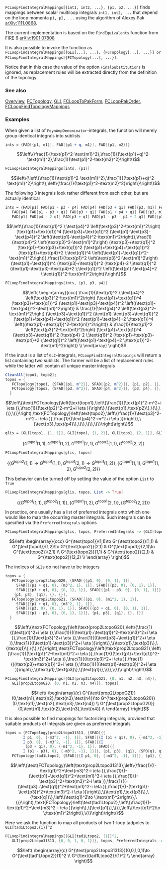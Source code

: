 `FCLoopFindIntegralMappings[{int1, int2, ...}, {p1, p2, ...}]` finds mappings between scalar multiloop integrals `int1, int2, ...` that depend on the loop momenta `p1, p2, ...` using the algorithm of Alexey Pak [arXiv:1111.0868](https://arxiv.org/abs/1111.0868).

The current implementation is based on the `FindEquivalents` function from FIRE 6 [arXiv:1901.07808](https://arxiv.org/abs/1901.07808)

It is also possible to invoke the function as `FCLoopFindIntegralMappings[{GLI[...], ...}, {FCTopology[...], ...}] or FCLoopFindIntegralMappings[{FCTopology[...], ...}]`.

Notice that in this case the value of the option `FinalSubstitutions` is ignored, as replacement rules will be extracted directly from the definition of the topology.

### See also

[Overview](Extra/FeynCalc.md), [FCTopology](FCTopology.md), [GLI](GLI.md), [FCLoopToPakForm](FCLoopToPakForm.md), [FCLoopPakOrder](FCLoopPakOrder.md), [FCLoopFindTopologyMappings](FCLoopFindTopologyMappings.md)

### Examples

When given a list of `FeynAmpDenominator`-integrals, the function will merely group identical integrals into sublists

```mathematica
ints = {FAD[{p1, m1}], FAD[{p1 + q, m1}], FAD[{p1, m2}]}
```

$$\left\{\frac{1}{\text{p1}^2-\text{m1}^2},\frac{1}{(\text{p1}+q)^2-\text{m1}^2},\frac{1}{\text{p1}^2-\text{m2}^2}\right\}$$

```mathematica
FCLoopFindIntegralMappings[ints, {p1}]
```

$$\left\{\left\{\frac{1}{\text{p1}^2-\text{m1}^2},\frac{1}{(\text{p1}+q)^2-\text{m1}^2}\right\},\left\{\frac{1}{\text{p1}^2-\text{m2}^2}\right\}\right\}$$

The following 3 integrals look rather different from each other, but are actually identical

```mathematica
ints = {FAD[p1] FAD[p1 - p3 - p4] FAD[p4] FAD[p3 + q1] FAD[{p3, m1}] FAD[{p1 - p4, m1}] FAD[{p1 + q1, 0}, {p1 + q1, 0}], 
   FAD[p4] FAD[p1 - p3 + q1] FAD[p3 + q1] FAD[p1 + p4 + q1] FAD[{p3, m1}] FAD[{p1 + q1, m1}] FAD[{p1 + p4 + 2 q1, 0}, {p1 + p4 + 2 q1, 0}], 
   FAD[p1] FAD[p4 - 2 q1] FAD[p3 + q1] FAD[p1 - p3 - p4 + 2 q1] FAD[{p3, m1}] FAD[{p1 - p4 + 2 q1, m1}] FAD[{p1 + q1, 0}, {p1 + q1, 0}]}
```

$$\left\{\frac{1}{\text{p1}^2 \;\text{p4}^2 \left(\text{p3}^2-\text{m1}^2\right) (\text{p1}+\text{q1})^4 (\text{p3}+\text{q1})^2 (\text{p1}-\text{p3}-\text{p4})^2 \left((\text{p1}-\text{p4})^2-\text{m1}^2\right)},\frac{1}{\text{p4}^2 \left(\text{p3}^2-\text{m1}^2\right) (\text{p3}+\text{q1})^2 (\text{p1}-\text{p3}+\text{q1})^2 (\text{p1}+\text{p4}+\text{q1})^2 (\text{p1}+\text{p4}+2 \;\text{q1})^4 \left((\text{p1}+\text{q1})^2-\text{m1}^2\right)},\frac{1}{\text{p1}^2 \left(\text{p3}^2-\text{m1}^2\right) (\text{p1}+\text{q1})^4 (\text{p3}+\text{q1})^2 (\text{p4}-2 \;\text{q1})^2 (\text{p1}-\text{p3}-\text{p4}+2 \;\text{q1})^2 \left((\text{p1}-\text{p4}+2 \;\text{q1})^2-\text{m1}^2\right)}\right\}$$

```mathematica
FCLoopFindIntegralMappings[ints, {p1, p3, p4}]
```

$$\left(
\begin{array}{ccc}
 \frac{1}{\text{p1}^2 \;\text{p4}^2 \left(\text{p3}^2-\text{m1}^2\right) (\text{p1}+\text{q1})^4 (\text{p3}+\text{q1})^2 (\text{p1}-\text{p3}-\text{p4})^2 \left((\text{p1}-\text{p4})^2-\text{m1}^2\right)} & \frac{1}{\text{p4}^2 \left(\text{p3}^2-\text{m1}^2\right) (\text{p3}+\text{q1})^2 (\text{p1}-\text{p3}+\text{q1})^2 (\text{p1}+\text{p4}+\text{q1})^2 (\text{p1}+\text{p4}+2 \;\text{q1})^4 \left((\text{p1}+\text{q1})^2-\text{m1}^2\right)} & \frac{1}{\text{p1}^2 \left(\text{p3}^2-\text{m1}^2\right) (\text{p1}+\text{q1})^4 (\text{p3}+\text{q1})^2 (\text{p4}-2 \;\text{q1})^2 (\text{p1}-\text{p3}-\text{p4}+2 \;\text{q1})^2 \left((\text{p1}-\text{p4}+2 \;\text{q1})^2-\text{m1}^2\right)} \\
\end{array}
\right)$$

If the input is a list of `GLI`-integrals, `FCLoopFindIntegralMappings` will return a list containing two sublists. The former will be a list of replacement rules while the latter will contain all unique master integrals

```mathematica
ClearAll[topo1, topo2];
topos = {
   FCTopology[topo1, {SFAD[{p1, m^2}], SFAD[{p2, m^2}]}, {p1, p2}, {}, {}, {}], 
   FCTopology[topo2, {SFAD[{p3, m^2}], SFAD[{p4, m^2}]}, {p3, p4}, {}, {}, {}] 
  }
```

$$\left\{\text{FCTopology}\left(\text{topo1},\left\{\frac{1}{(\text{p1}^2-m^2+i \eta )},\frac{1}{(\text{p2}^2-m^2+i \eta )}\right\},\{\text{p1},\text{p2}\},\{\},\{\},\{\}\right),\text{FCTopology}\left(\text{topo2},\left\{\frac{1}{(\text{p3}^2-m^2+i \eta )},\frac{1}{(\text{p4}^2-m^2+i \eta )}\right\},\{\text{p3},\text{p4}\},\{\},\{\},\{\}\right)\right\}$$

```mathematica
glis = {GLI[topo1, {1, 1}], GLI[topo1, {1, 2}], GLI[topo1, {2, 1}], GLI[topo2, {1, 1}], GLI[topo2, {2, 2}]}
```

$$\left\{G^{\text{topo1}}(1,1),G^{\text{topo1}}(1,2),G^{\text{topo1}}(2,1),G^{\text{topo2}}(1,1),G^{\text{topo2}}(2,2)\right\}$$

```mathematica
FCLoopFindIntegralMappings[glis, topos]
```

$$\left\{\left\{G^{\text{topo2}}(1,1)\to G^{\text{topo1}}(1,1),G^{\text{topo1}}(2,1)\to G^{\text{topo1}}(1,2)\right\},\left\{G^{\text{topo1}}(1,1),G^{\text{topo1}}(1,2),G^{\text{topo2}}(2,2)\right\}\right\}$$

This behavior can be turned off by setting the value of the option `List` to `True`

```mathematica
FCLoopFindIntegralMappings[glis, topos, List -> True]
```

$$\left\{\left\{G^{\text{topo1}}(1,1),G^{\text{topo2}}(1,1)\right\},\left\{G^{\text{topo1}}(1,2),G^{\text{topo1}}(2,1)\right\},\left\{G^{\text{topo2}}(2,2)\right\}\right\}$$

In practice, one usually has a list of preferred integrals onto which one would like to map the occurring master integrals. Such integrals can be specified via the `PreferredIntegrals` options

```mathematica
FCLoopFindIntegralMappings[glis, topos, PreferredIntegrals -> {GLI[topo2, {1, 1}], GLI[topo2, {2, 1}]}]
```

$$\left(
\begin{array}{ccc}
 G^{\text{topo1}}(1,1)\to G^{\text{topo2}}(1,1) & G^{\text{topo1}}(1,2)\to G^{\text{topo2}}(2,1) & G^{\text{topo1}}(2,1)\to G^{\text{topo2}}(2,1) \\
 G^{\text{topo2}}(1,1) & G^{\text{topo2}}(2,1) & G^{\text{topo2}}(2,2) \\
\end{array}
\right)$$

The indices of `GLI`s do not have to be integers

```mathematica
topos = {
   FCTopology[prop2LtopoG20, {SFAD[{{p1, 0}, {0, 1}, 1}], 
     SFAD[{{p1 + q1, 0}, {m3^2, 1}, 1}], SFAD[{{p3, 0}, {0, 1}, 1}], 
     SFAD[{{p3 + q1, 0}, {0, 1}, 1}], SFAD[{{p1 - p3, 0}, {0, 1}, 1}]}, 
    {p1, p3}, {q1}, {}, {}], 
   FCTopology[prop2LtopoG21, {SFAD[{{p1, 0}, {m1^2, 1}, 1}], 
     SFAD[{{p1 + q1, 0}, {m3^2, 1}, 1}], 
     SFAD[{{p3, 0}, {0, 1}, 1}], SFAD[{{p3 + q1, 0}, {0, 1}, 1}], 
     SFAD[{{p1 - p3, 0}, {0, 1}, 1}]}, {p1, p3}, {q1}, {}, {}] 
  }
```

$$\left\{\text{FCTopology}\left(\text{prop2LtopoG20},\left\{\frac{1}{(\text{p1}^2+i \eta )},\frac{1}{((\text{p1}+\text{q1})^2-\text{m3}^2+i \eta )},\frac{1}{(\text{p3}^2+i \eta )},\frac{1}{((\text{p3}+\text{q1})^2+i \eta )},\frac{1}{((\text{p1}-\text{p3})^2+i \eta )}\right\},\{\text{p1},\text{p3}\},\{\text{q1}\},\{\},\{\}\right),\text{FCTopology}\left(\text{prop2LtopoG21},\left\{\frac{1}{(\text{p1}^2-\text{m1}^2+i \eta )},\frac{1}{((\text{p1}+\text{q1})^2-\text{m3}^2+i \eta )},\frac{1}{(\text{p3}^2+i \eta )},\frac{1}{((\text{p3}+\text{q1})^2+i \eta )},\frac{1}{((\text{p1}-\text{p3})^2+i \eta )}\right\},\{\text{p1},\text{p3}\},\{\text{q1}\},\{\},\{\}\right)\right\}$$

```mathematica
FCLoopFindIntegralMappings[{GLI[prop2LtopoG21, {0, n1, n2, n3, n4}], 
   GLI[prop2LtopoG20, {0, n1, n2, n3, n4}]}, topos]
```

$$\left(
\begin{array}{c}
 G^{\text{prop2LtopoG21}}(0,\text{n1},\text{n2},\text{n3},\text{n4})\to G^{\text{prop2LtopoG20}}(0,\text{n1},\text{n2},\text{n3},\text{n4}) \\
 G^{\text{prop2LtopoG20}}(0,\text{n1},\text{n2},\text{n3},\text{n4}) \\
\end{array}
\right)$$

It is also possible to find mappings for factorizing integrals, provided that suitable products of integrals are given as preferred integrals

```mathematica
topos = {FCTopology[prop2Ltopo31313, {SFAD[{{
        I p1, 0}, {-m3^2, -1}, 1}], SFAD[{{I (p1 + q1), 0}, {-m1^2, -1}, 1}], SFAD[{{
        I p3, 0}, {-m3^2, -1}, 1}], SFAD[{{I 
         (p3 + q1), 0}, {-m1^2, -1}, 1}], SFAD[{{
        I (p1 - p3), 0}, {-m3^2, -1}, 1}]}, {p1, p3}, {q1}, {SPD[q1, q1] -> m1^2}, {}], 
   FCTopology[tad1Ltopo2, {SFAD[{{I p1, 0}, {-m3^2, -1}, 1}]}, {p1}, {}, {SPD[q1,q1] -> m1^2}, {}]}
```

$$\left\{\text{FCTopology}\left(\text{prop2Ltopo31313},\left\{\frac{1}{(-\text{p1}^2+\text{m3}^2-i \eta )},\frac{1}{(-(\text{p1}+\text{q1})^2+\text{m1}^2-i \eta )},\frac{1}{(-\text{p3}^2+\text{m3}^2-i \eta )},\frac{1}{(-(\text{p3}+\text{q1})^2+\text{m1}^2-i \eta )},\frac{1}{(-(\text{p1}-\text{p3})^2+\text{m3}^2-i \eta )}\right\},\{\text{p1},\text{p3}\},\{\text{q1}\},\left\{\text{q1}^2\to \;\text{m1}^2\right\},\{\}\right),\text{FCTopology}\left(\text{tad1Ltopo2},\left\{\frac{1}{(-\text{p1}^2+\text{m3}^2-i \eta )}\right\},\{\text{p1}\},\{\},\left\{\text{q1}^2\to \;\text{m1}^2\right\},\{\}\right)\right\}$$

Here we ask the function to map all products of two 1-loop tadpoles to `GLI[tad1Ltopo2,{1}]^2`

```mathematica
FCLoopFindIntegralMappings[{GLI[tad1Ltopo2, {1}]^2, 
   GLI[prop2Ltopo31313, {0, 0, 1, 0, 1}]}, topos, PreferredIntegrals -> {GLI[tad1Ltopo2, {1}]^2}]
```

$$\left(
\begin{array}{c}
 G^{\text{prop2Ltopo31313}}(0,0,1,0,1)\to G^{\text{tad1Ltopo2}}(1)^2 \\
 G^{\text{tad1Ltopo2}}(1)^2 \\
\end{array}
\right)$$